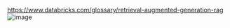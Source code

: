 https://www.databricks.com/glossary/retrieval-augmented-generation-rag
![image](https://github.com/Pratikraut5530/HeatlhcareChatbotUsingRAG/assets/110561255/1bdfa16b-beff-4e4e-abaf-c59e86805132)
